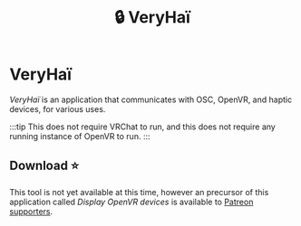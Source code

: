﻿---
title: 🔒 VeryHaï
unlisted: true
---

# VeryHaï

*VeryHaï* is an application that communicates with OSC, OpenVR, and haptic devices, for various uses.

:::tip
This does not require VRChat to run, and this does not require any running instance of OpenVR to run.
:::

## Download ⭐

This tool is not yet available at this time, however an precursor of this application called *Display OpenVR devices* is available to [Patreon supporters](./../other/patreon).
